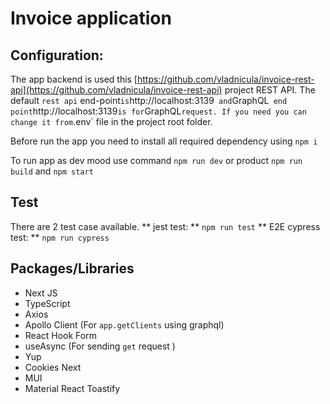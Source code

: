 # Invoice application #

## Configuration: ##
The app backend is used this [https://github.com/vladnicula/invoice-rest-api](https://github.com/vladnicula/invoice-rest-api) project REST API. 
The default `rest api` end-point` is `http://localhost:3139`  and `GraphQL` end point`http://localhost:3139` is for `GraphQL` request. If you need you can change it from `.env` file in the project root folder. 

Before run the app you need to install all required dependency using `npm i`

To run app as dev mood use command `npm run dev` or product `npm run build` and `npm start`

## Test ##
There are 2 test case available. 
** jest test: ** `npm run test`
** E2E cypress test: ** `npm run cypress`


## Packages/Libraries ##
* Next JS
* TypeScript
* Axios 
* Apollo Client (For `app.getClients` using graphql)
* React Hook Form 
* useAsync (For sending `get` request )
* Yup
* Cookies Next
* MUI 
* Material React Toastify
